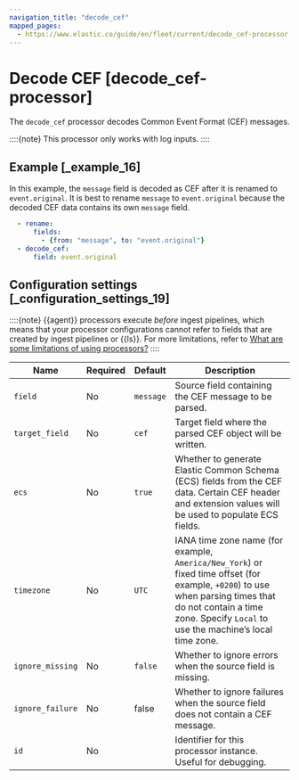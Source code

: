 ```yaml
---
navigation_title: "decode_cef"
mapped_pages:
  - https://www.elastic.co/guide/en/fleet/current/decode_cef-processor.html
---
```


# Decode CEF [decode_cef-processor]


The `decode_cef` processor decodes Common Event Format (CEF) messages.

::::{note}
This processor only works with log inputs.
::::



## Example [_example_16]

In this example, the `message` field is decoded as CEF after it is renamed to `event.original`. It is best to rename `message` to `event.original` because the decoded CEF data contains its own `message` field.

```yaml
  - rename:
      fields:
        - {from: "message", to: "event.original"}
  - decode_cef:
      field: event.original
```


## Configuration settings [_configuration_settings_19]

::::{note}
{{agent}} processors execute *before* ingest pipelines, which means that your processor configurations cannot refer to fields that are created by ingest pipelines or {{ls}}. For more limitations, refer to [What are some limitations of using processors?](/reference/ingestion-tools/fleet/agent-processors.md#limitations)
::::


| Name | Required | Default | Description |
| --- | --- | --- | --- |
| `field` | No | `message` | Source field containing the CEF message to be parsed. |
| `target_field` | No | `cef` | Target field where the parsed CEF object will be written. |
| `ecs` | No | `true` | Whether to generate Elastic Common Schema (ECS) fields from the CEF data. Certain CEF header and extension values will be used to populate ECS fields. |
| `timezone` | No | `UTC` | IANA time zone name (for example, `America/New_York`) or fixed time offset (for example, `+0200`) to use when parsing times that do not contain a time zone. Specify `Local` to use the machine’s local time zone. |
| `ignore_missing` | No | `false` | Whether to ignore errors when the source field is missing. |
| `ignore_failure` | No | false | Whether to ignore failures when the source field does not contain a CEF message. |
| `id` | No |  | Identifier for this processor instance. Useful for debugging. |


